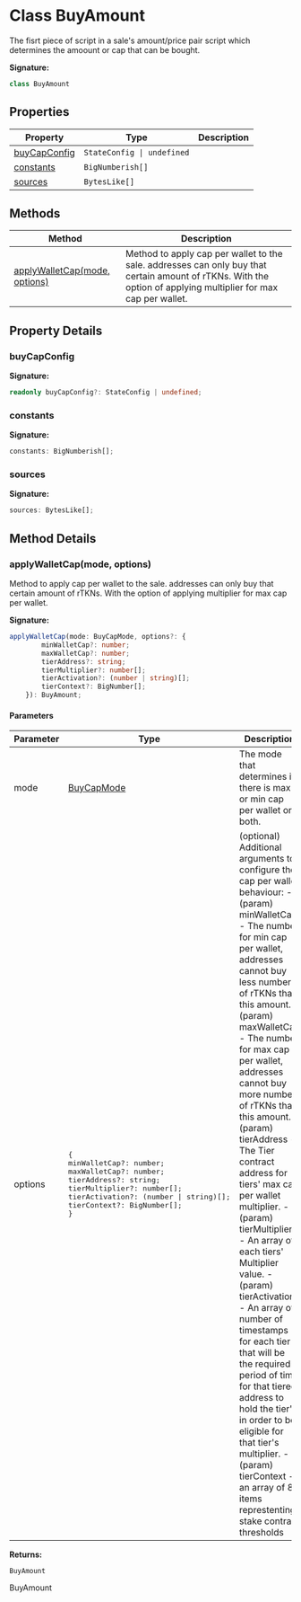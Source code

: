 
# Class BuyAmount

The fisrt piece of script in a sale's amount/price pair script which determines the amoount or cap that can be bought.

<b>Signature:</b>

```typescript
class BuyAmount 
```

## Properties

|  Property | Type | Description |
|  --- | --- | --- |
|  [buyCapConfig](./buyamount.md#buyCapConfig-property) | `StateConfig \| undefined` |  |
|  [constants](./buyamount.md#constants-property) | `BigNumberish[]` |  |
|  [sources](./buyamount.md#sources-property) | `BytesLike[]` |  |

## Methods

|  Method | Description |
|  --- | --- |
|  [applyWalletCap(mode, options)](./buyamount.md#applyWalletCap-method-1) | Method to apply cap per wallet to the sale. addresses can only buy that certain amount of rTKNs. With the option of applying multiplier for max cap per wallet. |

## Property Details

<a id="buyCapConfig-property"></a>

### buyCapConfig

<b>Signature:</b>

```typescript
readonly buyCapConfig?: StateConfig | undefined;
```

<a id="constants-property"></a>

### constants

<b>Signature:</b>

```typescript
constants: BigNumberish[];
```

<a id="sources-property"></a>

### sources

<b>Signature:</b>

```typescript
sources: BytesLike[];
```

## Method Details

<a id="applyWalletCap-method-1"></a>

### applyWalletCap(mode, options)

Method to apply cap per wallet to the sale. addresses can only buy that certain amount of rTKNs. With the option of applying multiplier for max cap per wallet.

<b>Signature:</b>

```typescript
applyWalletCap(mode: BuyCapMode, options?: {
        minWalletCap?: number;
        maxWalletCap?: number;
        tierAddress?: string;
        tierMultiplier?: number[];
        tierActivation?: (number | string)[];
        tierContext?: BigNumber[];
    }): BuyAmount;
```

#### Parameters

|  Parameter | Type | Description |
|  --- | --- | --- |
|  mode | [BuyCapMode](../enums/buycapmode.md) | The mode that determines if there is max or min cap per wallet or both. |
|  options | <pre>{&#010;    minWalletCap?: number;&#010;    maxWalletCap?: number;&#010;    tierAddress?: string;&#010;    tierMultiplier?: number[];&#010;    tierActivation?: (number \| string)[];&#010;    tierContext?: BigNumber[];&#010;}</pre> | (optional) Additional arguments to configure the cap per wallet behaviour: - (param) minWalletCap - The number for min cap per wallet, addresses cannot buy less number of rTKNs than this amount. - (param) maxWalletCap - The number for max cap per wallet, addresses cannot buy more number of rTKNs than this amount. - (param) tierAddress - The Tier contract address for tiers' max cap per wallet multiplier. - (param) tierMultiplier - An array of each tiers' Multiplier value. - (param) tierActivation - An array of number of timestamps for each tier that will be the required period of time for that tiered address to hold the tier's in order to be eligible for that tier's multiplier. - (param) tierContext - an array of 8 items represtenting stake contract thresholds |

<b>Returns:</b>

`BuyAmount`

BuyAmount

